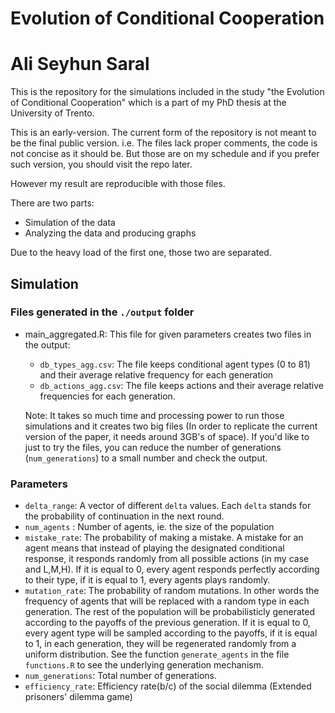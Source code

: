 # Evolution of Conditional Cooperation
# Ali Seyhun Saral

This is the repository for the simulations included in the study "the Evolution of Conditional Cooperation" which is a part of my PhD thesis at the University of Trento.

This is an early-version. The current form of the repository is not meant to be the final public version. i.e. The files lack proper comments, the code is not concise as it should be. But those are on my schedule and if you prefer such version, you should visit the repo later. 

However my result are reproducible with those files. 

There are two parts: 
* Simulation of the data
* Analyzing the data and producing graphs

Due to the heavy load of the first one, those two are separated. 

## Simulation

### Files generated in the `./output` folder
* main_aggregated.R: This file for given parameters creates two files in the output: 
    * `db_types_agg.csv`: The file keeps conditional agent types (0 to 81) and their average relative frequency for each generation 
    * `db_actions_agg.csv`: The file keeps actions and their average relative frequencies for each generation. 
    
    Note: It takes so much time and processing power to run those simulations and it creates two big files (In order to replicate the current version of the paper, it needs around 3GB's of space). If you'd like to just to try the files, you can reduce the number of generations (`num_generations`) to a small number and check the output.
    
### Parameters
* `delta_range`: A vector of different `delta` values. Each `delta` stands for the probability of continuation in the next round.
* `num_agents` : Number of agents, ie. the size of the population
* `mistake_rate`: The probability of making a mistake. A mistake for an agent means that instead of playing the designated conditional response, it responds randomly from all possible actions (in my case and L,M,H). If it is equal to 0, every agent responds perfectly according to their type, if it is equal to 1, every agents plays randomly. 
* `mutation_rate`: The probability of random mutations. In other words the frequency of agents that will be replaced with a random type in each generation. The rest of the population will be probabilisticly generated according to the payoffs of the previous generation. If it is equal to 0, every agent type will be sampled according to the payoffs, if it is  equal to 1, in each generation, they will be regenerated randomly from a uniform distribution. See the function `generate_agents` in the file `functions.R` to see the underlying generation mechanism. 
* `num_generations`: Total number of generations. 
* `efficiency_rate`: Efficiency rate(b/c) of the social dilemma (Extended prisoners' dilemma game)


